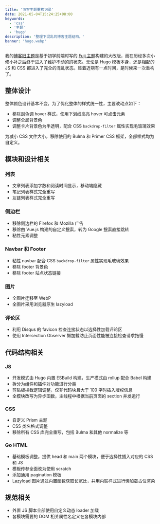 ```yaml
---
title: '博客主题重构记录'
date: 2021-05-04T15:24:25+08:00
keywords:
  - 'css'
  - '主题'
  - 'hugo'
description: '整理下混乱的博客主题结构。'
banner: 'hugo.webp'
---
```


我的[博客旧主题](https://github.com/dsrkafuu/hugo-template-aofuji)是基于初学前端时写的 [Fuji 主题](https://github.com/dsrkafuu/hugo-theme-fuji)构建的大改版，而在历经多次小修小补之后终于进入了维护不动的的状态。无论是 Hugo 模板本身，还是相配的 JS 和 CSS 都进入了完全的混乱状态。趁着近期有一点时间，是时候来一次重构了。

<!--more-->

## 整体设计

整体颜色设计基本不变，为了优化整体的样式统一性，主要改动点如下：

- 移除副色调 hover 样式，使用下划线高亮 hover 可点击元素
- 调整全局背景色
- 调整卡片背景色为半透明，配合 CSS `backdrop-filter` 属性实现毛玻璃效果

为减小 CSS 文件大小，移除使用的 Bulma 和 Primer CSS 框架，全部样式均为自定义。

## 模块和设计相关

### 列表

- 文章列表添加字数和阅读时间显示，移动端隐藏
- 笔记列表样式完全重写
- 友链列表样式完全重写

### 侧边栏

- 移除侧边栏的 Firefox 和 Mozilla 广告
- 移除由 Vue.js 构建的自定义搜索，转为 Google 搜索直接跳转
- 粘性元素调整

### Navbar 和 Footer

- 粘性 navbar 配合 CSS `backdrop-filter` 属性实现毛玻璃效果
- 移除 footer 背景色
- 移除 footer 站点状态链接

### 图片

- 全图片迁移至 WebP
- 全图片采用浏览器原生 lazyload

### 评论区

- 利用 Disqus 的 favicon 检查连接状态以选择性加载评论区
- 使用 Intersection Observer 懒加载防止页面性能被连接检查请求拖慢

## 代码结构相关

### JS

- 开发模式由 Hugo 内置 ESBuild 构建，生产模式由 rollup 配合 Babel 构建
- 拆分为组件和插件对功能进行分类
- 剪贴板拦截逻辑调整，仅非代码块且大于 100 字时插入版权信息
- 全模块改写为异步函数，主线程中根据当前页面的 section 并发运行

### CSS

- 自定义 Prism 主题
- CSS 类名格式调整
- 移除所有 CSS 库完全重写，包括 Bulma 和其他 normalize 等

### Go HTML

- 基础模板调整，提供 head 和 main 两个模块，便于选择性插入对应的 CSS 和 JS
- 模板传参全面改为使用 scratch
- 添加通用 pagination 模板
- Lazyload 图片通过内置函数获取长宽比，并用内联样式进行懒加载占位渲染

## 规范相关

- 外置 JS 脚本全部使用自定义动态 loader 加载
- 各模块需要的 DOM 相关属性名定义在各模块内部

